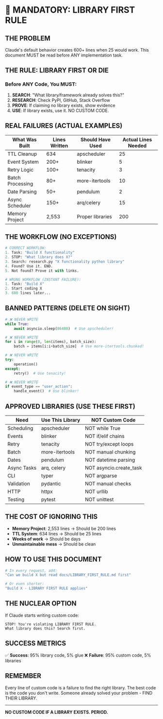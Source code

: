# 🚨 MANDATORY: LIBRARY FIRST RULE

## THE PROBLEM
Claude's default behavior creates 600+ lines when 25 would work.
This document MUST be read before ANY implementation task.

## THE RULE: LIBRARY FIRST OR DIE

### Before ANY Code, You MUST:
1. **SEARCH**: "What library/framework already solves this?"
2. **RESEARCH**: Check PyPI, GitHub, Stack Overflow
3. **PROVE**: If claiming no library exists, show evidence
4. **USE**: If library exists, use it. NO CUSTOM CODE.

## REAL FAILURES (ACTUAL EXAMPLES)

| What Was Built | Lines Written | Should Have Used | Actual Lines Needed |
|----------------|---------------|------------------|-------------------|
| TTL Cleanup | 634 | apscheduler | 25 |
| Event System | 200+ | blinker | 5 |
| Retry Logic | 100+ | tenacity | 3 |
| Batch Processing | 80+ | more-itertools | 10 |
| Date Parsing | 50+ | pendulum | 2 |
| Async Scheduler | 150+ | arq/celery | 15 |
| Memory Project | 2,553 | Proper libraries | 200 |

## THE WORKFLOW (NO EXCEPTIONS)

```python
# CORRECT WORKFLOW:
1. Task: "Build X functionality"
2. STOP: "What library does X?"
3. Search: research.py "X functionality python library"
4. Found? Use it. END.
5. Not found? Prove it with links.

# WRONG WORKFLOW (INSTANT FAILURE):
1. Task: "Build X"
2. Start coding X
3. 600 lines later...
```

## BANNED PATTERNS (DELETE ON SIGHT)

```python
# ❌ NEVER WRITE
while True:
    await asyncio.sleep(86400)  # Use apscheduler!

# ❌ NEVER WRITE  
for i in range(0, len(items), batch_size):
    batch = items[i:i+batch_size]  # Use more-itertools.chunked!

# ❌ NEVER WRITE
try:
    operation()
except:
    retry()  # Use tenacity!

# ❌ NEVER WRITE
if event_type == "user_action":
    handle_event()  # Use blinker!
```

## APPROVED LIBRARIES (USE THESE FIRST)

| Need | Use This Library | NOT Custom Code |
|------|-----------------|-----------------|
| Scheduling | apscheduler | NOT while True |
| Events | blinker | NOT if/elif chains |
| Retry | tenacity | NOT try/except loops |
| Batch | more-itertools | NOT manual chunking |
| Dates | pendulum | NOT datetime parsing |
| Async Tasks | arq, celery | NOT asyncio.create_task |
| CLI | typer | NOT argparse |
| Validation | pydantic | NOT manual checks |
| HTTP | httpx | NOT urllib |
| Testing | pytest | NOT unittest |

## THE COST OF IGNORING THIS

- **Memory Project**: 2,553 lines → Should be 200 lines
- **TTL System**: 634 lines → Should be 25 lines  
- **Weeks of work** → Should be days
- **Unmaintainable mess** → Should be clean

## HOW TO USE THIS DOCUMENT

```bash
# In every request, add:
"Can we build X but read docs/LIBRARY_FIRST_RULE.md first"

# Or even shorter:
"Build X - LIBRARY FIRST RULE applies"
```

## THE NUCLEAR OPTION

If Claude starts writing custom code:
```
STOP! You're violating LIBRARY FIRST RULE.
What library does this? Search first.
```

## SUCCESS METRICS

✅ **Success**: 95% library code, 5% glue
❌ **Failure**: 95% custom code, 5% libraries

## REMEMBER

Every line of custom code is a failure to find the right library.
The best code is the code you don't write.
Someone already solved your problem - FIND THEIR LIBRARY.

---

**NO CUSTOM CODE IF A LIBRARY EXISTS. PERIOD.**
